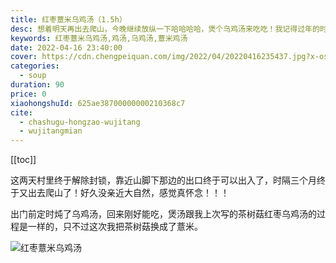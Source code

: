 ```yaml
---
title: 红枣薏米乌鸡汤（1.5h）
desc: 想着明天再出去爬山，今晚继续放纵一下哈哈哈哈，煲个乌鸡汤来吃吃！我记得过年的时候我朋友问我，为什么我的鸡汤那么清澈，当时也简单跟她分享过，今晚再煲汤我就在这里记录下过程。
keywords: 红枣薏米乌鸡汤,鸡汤,乌鸡汤,薏米鸡汤
date: 2022-04-16 23:40:00
cover: https://cdn.chengpeiquan.com/img/2022/04/20220416235437.jpg?x-oss-process=image/interlace,1
categories:
  - soup
duration: 90
price: 0
xiaohongshuId: 625ae38700000000210368c7
cite:
  - chashugu-hongzao-wujitang
  - wujitangmian
---
```


[[toc]]

这两天村里终于解除封锁，靠近山脚下那边的出口终于可以出入了，时隔三个月终于又出去爬山了！好久没亲近大自然，感觉真怀念！！！

出门前定时炖了乌鸡汤，回来刚好能吃，煲汤跟我上次写的茶树菇红枣乌鸡汤的过程是一样的，只不过这次我把茶树菇换成了薏米。

![红枣薏米乌鸡汤](https://cdn.chengpeiquan.com/img/2022/04/20220416235859.jpg?x-oss-process=image/interlace,1)
